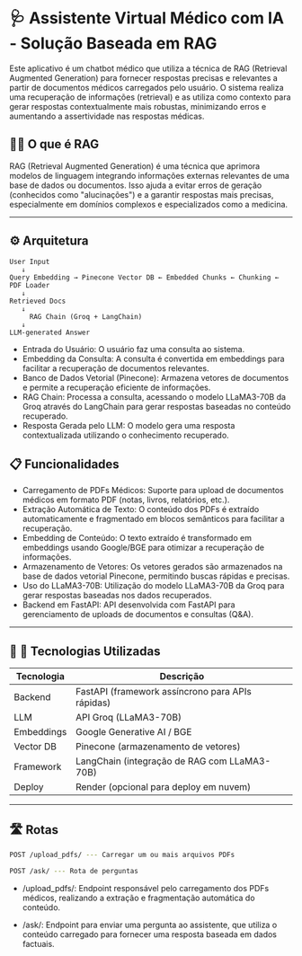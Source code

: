 # 🩺 Assistente Virtual Médico com IA - Solução Baseada em RAG

Este aplicativo é um chatbot médico que utiliza a técnica de RAG (Retrieval Augmented Generation) para fornecer respostas precisas e relevantes a partir de documentos médicos carregados pelo usuário. O sistema realiza uma recuperação de informações (retrieval) e as utiliza como contexto para gerar respostas contextualmente mais robustas, minimizando erros e aumentando a assertividade nas respostas médicas.



## 🙋🏽 O que é RAG
RAG (Retrieval Augmented Generation) é uma técnica que aprimora modelos de linguagem integrando informações externas relevantes de uma base de dados ou documentos. Isso ajuda a evitar erros de geração (conhecidos como "alucinações") e a garantir respostas mais precisas, especialmente em domínios complexos e especializados como a medicina.

---

## ⚙️ Arquitetura

```
User Input
   ↓
Query Embedding → Pinecone Vector DB ← Embedded Chunks ← Chunking ← PDF Loader
   ↓
Retrieved Docs
   ↓
     RAG Chain (Groq + LangChain)
   ↓
LLM-generated Answer

```
- Entrada do Usuário: O usuário faz uma consulta ao sistema.
- Embedding da Consulta: A consulta é convertida em embeddings para facilitar a recuperação de documentos relevantes.
- Banco de Dados Vetorial (Pinecone): Armazena vetores de documentos e permite a recuperação eficiente de informações.
- RAG Chain: Processa a consulta, acessando o modelo LLaMA3-70B da Groq através do LangChain para gerar respostas baseadas no conteúdo recuperado.
- Resposta Gerada pelo LLM: O modelo gera uma resposta contextualizada utilizando o conhecimento recuperado.


## 📋 Funcionalidades

- Carregamento de PDFs Médicos: Suporte para upload de documentos médicos em formato PDF (notas, livros, relatórios, etc.).
- Extração Automática de Texto: O conteúdo dos PDFs é extraído automaticamente e fragmentado em blocos semânticos para facilitar a recuperação.
- Embedding de Conteúdo: O texto extraído é transformado em embeddings usando Google/BGE para otimizar a recuperação de informações.
- Armazenamento de Vetores: Os vetores gerados são armazenados na base de dados vetorial Pinecone, permitindo buscas rápidas e precisas.
- Uso do LLaMA3-70B: Utilização do modelo LLaMA3-70B da Groq para gerar respostas baseadas nos dados recuperados.
- Backend em FastAPI: API desenvolvida com FastAPI para gerenciamento de uploads de documentos e consultas (Q&A).

---

## 🚀 🚀 Tecnologias Utilizadas


| Tecnologia | Descrição |
|------------|-----------|
| Backend | FastAPI (framework assíncrono para APIs rápidas) |
| LLM | API Groq (LLaMA3-70B) |
| Embeddings | Google Generative AI / BGE |
| Vector DB | 	Pinecone (armazenamento de vetores) |
| Framework | LangChain (integração de RAG com LLaMA3-70B) |
| Deploy | Render (opcional para deploy em nuvem)| 

---

## 🛣️ Rotas


```bash
POST /upload_pdfs/ --- Carregar um ou mais arquivos PDFs

POST /ask/ --- Rota de perguntas

```
- /upload_pdfs/: Endpoint responsável pelo carregamento dos PDFs médicos, realizando a extração e fragmentação automática do conteúdo.

- /ask/: Endpoint para enviar uma pergunta ao assistente, que utiliza o conteúdo carregado para fornecer uma resposta baseada em dados factuais.
